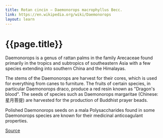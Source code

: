 ```yaml
---
title: Rotan cincin – Daemonorops macrophyllus Becc.
link: https://en.wikipedia.org/wiki/Daemonorops
layout: learn
---
```

# {{page.title}}

Daemonorops is a genus of rattan palms in the family Arecaceae found primarily in the tropics and subtropics of southeastern Asia with a few species extending into southern China and the Himalayas.

The stems of the Daemonorops are harvest for their cores, which is used for everything from canes to furniture. The fruits of certain species, in particular Daemonorops draco, produce a red resin known as "Dragon's blood". The seeds of species such as Daemonorops margaritae (Chinese: 星月菩提) are harvested for the production of Buddhist prayer beads.

Polished Daemonorops seeds on a mala
Polysaccharides found in some Daemonorops species are known for their medicinal anticoagulant properties.

[Source](page.link)
